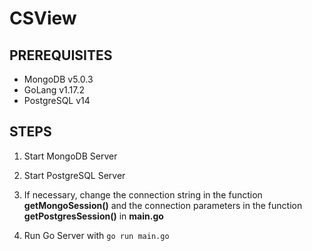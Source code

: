 # CSView

## PREREQUISITES
* MongoDB v5.0.3
* GoLang v1.17.2
* PostgreSQL v14



## STEPS

1. Start MongoDB Server

2. Start PostgreSQL Server

3. If necessary, change the connection string in the function **getMongoSession()** and the connection parameters in the function **getPostgresSession()** in **main.go**

2. Run Go Server with `go run main.go`